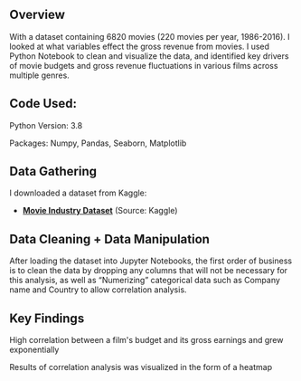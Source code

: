 ## Overview
With a dataset containing 6820 movies (220 movies per year, 1986-2016). I looked at what variables effect the gross revenue from movies. I used Python Notebook to clean and visualize the data, and identified key drivers of movie budgets and gross revenue fluctuations in various films across multiple genres.

## Code Used:
Python Version: 3.8

Packages: Numpy, Pandas, Seaborn, Matplotlib

## Data Gathering
I downloaded a dataset from Kaggle:
- **[Movie Industry Dataset](https://www.kaggle.com/datasets/danielgrijalvas/movies)** (Source: Kaggle)

## Data Cleaning + Data Manipulation
After loading the dataset into Jupyter Notebooks, the first order of business is to clean the data by dropping any columns that will not be necessary for this analysis, as well as “Numerizing” categorical data such as Company name and Country to allow correlation analysis.

## Key Findings
High correlation between a film's budget and its gross earnings and grew exponentially

Results of correlation analysis was visualized in the form of a heatmap

